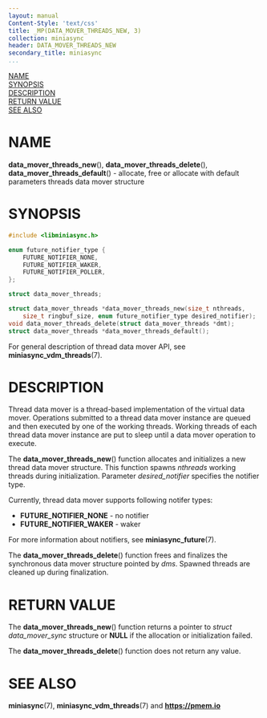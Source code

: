 ```yaml
---
layout: manual
Content-Style: 'text/css'
title: _MP(DATA_MOVER_THREADS_NEW, 3)
collection: miniasync
header: DATA_MOVER_THREADS_NEW
secondary_title: miniasync
...
```


[comment]: <> (SPDX-License-Identifier: BSD-3-Clause)
[comment]: <> (Copyright 2022, Intel Corporation)

[comment]: <> (data_mover_threads_new.3 -- man page for miniasync data_mover_threads_new operation)

[NAME](#name)<br />
[SYNOPSIS](#synopsis)<br />
[DESCRIPTION](#description)<br />
[RETURN VALUE](#return-value)<br />
[SEE ALSO](#see-also)<br />


# NAME #

**data_mover_threads_new**(), **data_mover_threads_delete**(),
**data_mover_threads_default**() - allocate, free or allocate with default parameters
threads data mover structure


# SYNOPSIS #

```c
#include <libminiasync.h>

enum future_notifier_type {
	FUTURE_NOTIFIER_NONE,
	FUTURE_NOTIFIER_WAKER,
	FUTURE_NOTIFIER_POLLER,
};

struct data_mover_threads;

struct data_mover_threads *data_mover_threads_new(size_t nthreads,
	size_t ringbuf_size, enum future_notifier_type desired_notifier);
void data_mover_threads_delete(struct data_mover_threads *dmt);
struct data_mover_threads *data_mover_threads_default();
```

For general description of thread data mover API, see **miniasync_vdm_threads**(7).


# DESCRIPTION #

Thread data mover is a thread-based implementation of the virtual data mover.
Operations submitted to a thread data mover instance are queued and then executed
by one of the working threads. Working threads of each thread data mover instance
are put to sleep until a data mover operation to execute.

The **data_mover_threads_new**() function allocates and initializes a new thread
data mover structure. This function spawns *nthreads* working threads during
initialization. Parameter *desired_notifier* specifies the notifier type.

Currently, thread data mover supports following notifer types:

* **FUTURE_NOTIFIER_NONE** - no notifier
* **FUTURE_NOTIFIER_WAKER** - waker

For more information about notifiers, see **miniasync_future**(7).

The **data_mover_threads_delete**() function frees and finalizes the synchronous
data mover structure pointed by *dms*. Spawned threads are cleaned up during
finalization.


# RETURN VALUE #

The **data_mover_threads_new**() function returns a pointer to *struct data_mover_sync*
structure or **NULL** if the allocation or initialization failed.

The **data_mover_threads_delete**() function does not return any value.


# SEE ALSO #

**miniasync**(7), **miniasync_vdm_threads**(7)
and **<https://pmem.io>**
